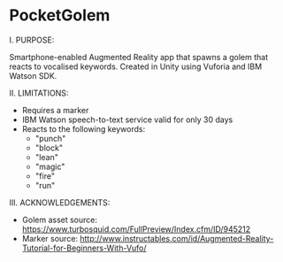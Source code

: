 # PocketGolem

I. PURPOSE:

Smartphone-enabled Augmented Reality app that spawns a golem that reacts to vocalised keywords. Created in Unity using Vuforia and IBM Watson SDK.

II. LIMITATIONS:
- Requires a marker
- IBM Watson speech-to-text service valid for only 30 days
- Reacts to the following keywords:
  - "punch"
  - "block"
  - "lean"
  - "magic"
  - "fire"
  - "run"
  
III. ACKNOWLEDGEMENTS:
- Golem asset source: https://www.turbosquid.com/FullPreview/Index.cfm/ID/945212
- Marker source: http://www.instructables.com/id/Augmented-Reality-Tutorial-for-Beginners-With-Vufo/
